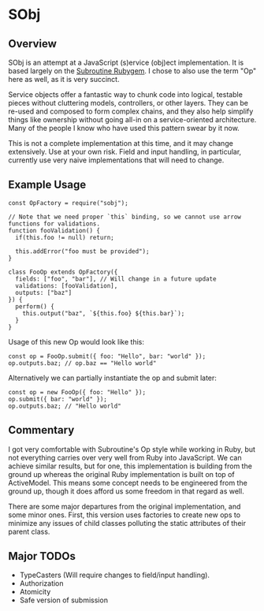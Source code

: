 # SObj

## Overview

SObj is an attempt at a JavaScript (s)ervice (obj)ect implementation. It is based largely on the [Subroutine Rubygem](https://github.com/guideline-tech/subroutine). I chose to also use the term "Op" here as well, as it is very succinct.

Service objects offer a fantastic way to chunk code into logical, testable pieces without cluttering models, controllers, or other layers. They can be re-used and composed to form complex chains, and they also help simplify things like ownership without going all-in on a service-oriented architecture. Many of the people I know who have used this pattern swear by it now.

This is not a complete implementation at this time, and it may change extensively. Use at your own risk. Field and input handling, in particular, currently use very naive implementations that will need to change.

## Example Usage

```
const OpFactory = require("sobj");

// Note that we need proper `this` binding, so we cannot use arrow functions for validations.
function fooValidation() {
  if(this.foo != null) return;

  this.addError("foo must be provided");
}

class FooOp extends OpFactory({
  fields: ["foo", "bar"], // Will change in a future update
  validations: [fooValidation],
  outputs: ["baz"]
}) {
  perform() {
    this.output("baz", `${this.foo} ${this.bar}`);
  }
}

```

Usage of this new Op would look like this:

```
const op = FooOp.submit({ foo: "Hello", bar: "world" });
op.outputs.baz; // op.baz == "Hello world"
```

Alternatively we can partially instantiate the op and submit later:

```
const op = new FooOp({ foo: "Hello" });
op.submit({ bar: "world" });
op.outputs.baz; // "Hello world"
```

## Commentary

I got very comfortable with Subroutine's Op style while working in Ruby, but not everything carries over very well from Ruby into JavaScript. We can achieve similar results, but for one, this implementation is building from the ground up whereas the original Ruby implementation is built on top of ActiveModel. This means some concept needs to be engineered from the ground up, though it does afford us some freedom in that regard as well.

There are some major departures from the original implementation, and some minor ones. First, this version uses factories to create new ops to minimize any issues of child classes polluting the static attributes of their parent class.

## Major TODOs

- TypeCasters (Will require changes to field/input handling).
- Authorization
- Atomicity
- Safe version of submission
